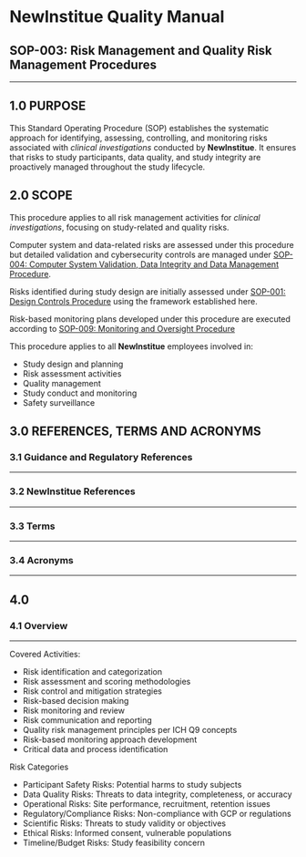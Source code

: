 # __NewInstitue__ Quality Manual
## SOP-003: Risk Management and Quality Risk Management Procedures
-----------------------------------------------------------------------

## 1.0 PURPOSE

This Standard Operating Procedure (SOP) establishes the systematic approach for
identifying, assessing, controlling, and monitoring risks associated with
*clinical investigations* conducted by __NewInstitue__. It ensures that risks to
study participants, data quality, and study integrity are proactively managed
throughout the study lifecycle.

## 2.0 SCOPE

This procedure applies to all risk management activities for *clinical
investigations*, focusing on study-related and quality risks.

Computer system and data-related risks are assessed under this procedure but
detailed validation and cybersecurity controls are managed under
[SOP-004: Computer System Validation, Data Integrity and Data Management Procedure](SOP-004--Computer_System_Validation_Data_Integrity_and_Data_Management_Procedure.md).

Risks identified during study design are initially assessed under
[SOP-001: Design Controls Procedure](SOP-001--Design_Controls_Procedure.md)
using the framework established here.

Risk-based monitoring plans developed under this procedure are executed
according to [SOP-009: Monitoring and Oversight Procedure](todo)

This procedure applies to all __NewInstitue__ employees involved in:

- Study design and planning
- Risk assessment activities
- Quality management
- Study conduct and monitoring
- Safety surveillance

## 3.0 REFERENCES, TERMS AND ACRONYMS

### 3.1 Guidance and Regulatory References
-----------------------------------------------------------------------

### 3.2 __NewInstitue__ References 
-----------------------------------------------------------------------

### 3.3 Terms
-----------------------------------------------------------------------

### 3.4 Acronyms
-----------------------------------------------------------------------

## 4.0

### 4.1 Overview
-----------------------------------------------------------------------

Covered Activities:

- Risk identification and categorization
- Risk assessment and scoring methodologies
- Risk control and mitigation strategies
- Risk-based decision making
- Risk monitoring and review
- Risk communication and reporting
- Quality risk management principles per ICH Q9 concepts
- Risk-based monitoring approach development
- Critical data and process identification

Risk Categories

- Participant Safety Risks: Potential harms to study subjects
- Data Quality Risks: Threats to data integrity, completeness, or accuracy
- Operational Risks: Site performance, recruitment, retention issues
- Regulatory/Compliance Risks: Non-compliance with GCP or regulations
- Scientific Risks: Threats to study validity or objectives
- Ethical Risks: Informed consent, vulnerable populations
- Timeline/Budget Risks: Study feasibility concern

